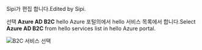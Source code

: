 <span data-ttu-id="e94ba-101">Sipi가 편집 합니다.</span><span class="sxs-lookup"><span data-stu-id="e94ba-101">Edited by Sipi.</span></span>

<span data-ttu-id="e94ba-102">선택 **Azure AD B2C** hello Azure 포털의에서 hello 서비스 목록에서 합니다.</span><span class="sxs-lookup"><span data-stu-id="e94ba-102">Select **Azure AD B2C** from hello services list in hello Azure portal.</span></span>

![B2C 서비스 선택](media/active-directory-b2c-find-service-settings/select-b2c-service.png)
